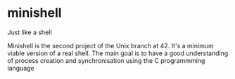 # minishell
Just like a shell

Minishell is the second project of the Unix branch at 42. It's a minimum viable version of a real shell. The main goal is to have a good understanding of process creation and synchronisation using the C programmming language
